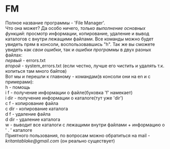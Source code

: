 # FM
Полное название программы - 'File Manager'. \
Что она может? Да особо ничего, _только выполнение основных функций_: просмотр информации, копирование, удаление и вывод каталогов с внутри лежащими файлами.
Все команды можно будет увидеть прям в консоли, воспользовавшись "h".
Так же вы сможете увидеть как *свои ошибки*, так и *ошибки программы* в двух разных файлах: \
_первый_ - errors.txt \
_второй_ - system_errors.txt (если честно, лучше его чистить и удалять т.к. копиться там много байтов) \
Вот мы и перешли к главному - командам(в консоли они на en и с примерами):\
h - помощь \
i f - получение информации о файле(буковка 'f' намекает) \
i dir - получение информации о каталоге(тут уже 'dir') \
c f - копирование файла \
c dir - копирование каталога \
d f - удаление файла \
d dir - удаление каталога \
w - выводит все каталоги с лежащими внутри файлами + информацию о ' . ' каталоге \
Приятного пользования, по вопросам можно обратиться на mail - _kritantablake@gmail.com_ (он реально существует)
